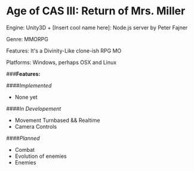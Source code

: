 Age of CAS III: Return of Mrs. Miller
====================

Engine: Unity3D + [Insert cool name here]: Node.js server by Peter Fajner 

Genre: MMORPG

Features: It's a Divinity-Like clone-ish RPG MO

Platforms: Windows, perhaps OSX and Linux

###**Features:**

####*Implemented*
- None yet

####*In Developement*
- Movement Turnbased && Realtime
- Camera Controls

####*Planned*
- Combat
- Evolution of enemies 
- Enemies 
